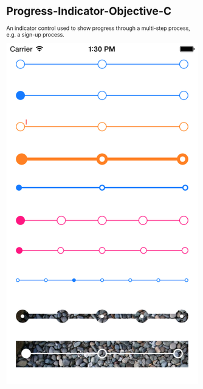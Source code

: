 Progress-Indicator-Objective-C
==============================

An indicator control used to show progress through a multi-step process, e.g. a sign-up process.

![example](https://github.com/astrodan/Progress-Indicator-Swift/blob/master/Progress%20Indicator%20Swift/example.png)
